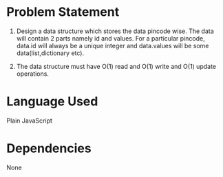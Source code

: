 # Problem Statement
1. Design a data structure which stores the data pincode wise. The data will contain 2 parts namely id and values. For a particular pincode, data.id will always be a unique integer and data.values will be some data(list,dictionary etc).

2. The data structure must have O(1) read and O(1) write and O(1) update operations.


# Language Used
Plain JavaScript

# Dependencies
None



